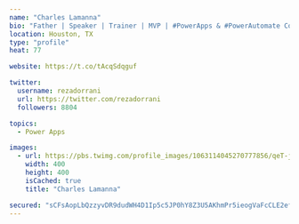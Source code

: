 ```yaml
---
name: "Charles Lamanna"
bio: "Father | Speaker | Trainer | MVP | #PowerApps & #PowerAutomate Community Super User | YouTuber Right-pointing triangle http://youtube.com/c/rezadorrani | Learn - Share - Clockwise rightwards and leftwards open circle arrows"
location: Houston, TX
type: "profile"
heat: 77

website: https://t.co/tAcqSdqguf

twitter:
  username: rezadorrani
  url: https://twitter.com/rezadorrani
  followers: 8804

topics:
  - Power Apps

images:
  - url: https://pbs.twimg.com/profile_images/1063114045270777856/qeT-jpWr_400x400.jpg
    width: 400
    height: 400
    isCached: true
    title: "Charles Lamanna"

secured: "sCFsAopLbQzzyvDR9dudWH4D1Ip5c5JP0hY8Z3U5AKhmPr5ieogVaFcCLE2efUBkkqVydveuiTsGNQHKl/h8Q8Klj6w7VaDlV3n2x6hbojTayIC/Qzosd9PeX87fVuvEZAyZhMW+ujoROGUzHCHglpbZos6XqIY+zd9k4oJfKant6SuLtP0b47hazm7Fcl+rsxB9jWqI+hxGKEFXUpOQwgBj5oOwS+bIdOtRs2PEvm10jpjcNwnoJWONyII1jzKrAcEPhZdZ3W/iNUKe4xw74k4kZZR2DV7Bgzx5kPRsJXEqcW2fWc3d2Vyzak2QZVtKFk6+mASiYIYv32MLPGLH8Dt4rxXMDo6qFPOAKiT4j2I7oMBLh+KDbt7wMHzMQ7epT82IS9DKZ2X7J482v7Ig/HNw+NPOLlJWoGcid3R1F3Y=;TjfxdVATSw9swxOs2x+ajw=="
---
```


